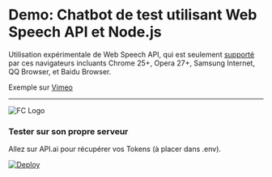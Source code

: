 # Demo: Chatbot de test utilisant Web Speech API et Node.js

Utilisation expérimentale de Web Speech API, qui est seulement [supporté](http://caniuse.com/#search=speech) par ces navigateurs incluants Chrome 25+, Opera 27+, Samsung Internet, QQ Browser, et Baidu Browser.

Exemple sur [Vimeo](https://vimeo.com/215612852/)

----------

![FC Logo](https://prismic-io.s3.amazonaws.com/franceconnect/04dca7f3632d590270dc86c51332b3d99ebca358_logo_franceconnect.png)



### Tester sur son propre serveur

Allez sur API.ai pour récupérer vos Tokens (à placer dans .env).


[![Deploy](https://www.herokucdn.com/deploy/button.svg)](https://heroku.com/deploy?template=https://github.com/deep75/web-speech-ai)



